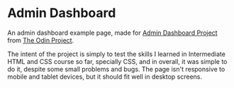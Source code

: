 # Admin Dashboard

An admin dashboard example page, made for [Admin Dashboard Project](https://www.theodinproject.com/lessons/intermediate-html-and-css-admin-dashboard) from [The Odin Project](https://www.theodinproject.com).

The intent of the project is simply to test the skills I learned in Intermediate
HTML and CSS course so far, specially CSS, and in overall, it was simple to do
it, despite some small problems and bugs. The page isn't responsive to mobile
and tablet devices, but it should fit well in desktop screens. 